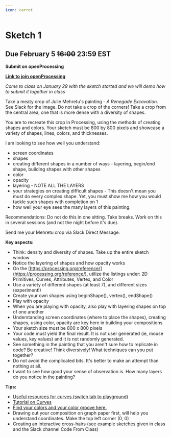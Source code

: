 ```yaml
---
icon: carrot
---
```


# Sketch 1

## **Due February 5&#x20;**~~**16:00**~~**&#x20;23:59 EST**



**Submit on openProcessing**

[**Link to join openProcessing**](https://openprocessing.org/join/21F0B7)



_Come to class on January 29 with the sketch started and we will demo how to submit it together in class_

Take a meaty crop of Julie Mehretu's painting - _A Renegade Excavation_. See Slack for the image. Do not take a crop of the corners! Take a crop from the central area, one that is more dense with a diversity of shapes.

You are to recreate this crop in Processing, using the methods of creating shapes and colors. Your sketch must be 800 by 800 pixels and showcase a variety of shapes, lines, colors, and thicknesses.

I am looking to see how well you understand:

* screen coordinates
* shapes
* creating different shapes in a number of ways - layering, begin/end shape, building shapes with other shapes
* color
* opacity
* layering - NOTE ALL THE LAYERS
* your strategies on creating difficult shapes - This doesn't mean you must do every complex shape. Yet, you must show me how you would tackle such shapes with completion on 1
* how well your eye sees the many layers of this painting.

Recommendations: Do not do this in one sitting. Take breaks. Work on this in several sessions (and not the night before it's due).

Send me your Mehretu crop via Slack Direct Message.

**Key aspects:**



* Think: density and diversity of shapes. Take up the entire sketch window
* Notice the layering of shapes and how opacity works
* On the [https://processing.org/reference/](https://processing.org/reference/), utilize the listings under: 2D Primitives, Curves, Attributes, Vertex, and Color
* Use a variety of different shapes (at least 7), and different sizes (experiment!)
* Create your own shapes using beginShape(), vertex(), endShape()
* Play with opacity
* When you are playing with opacity, also play with layering shapes on top of one another
* Understanding screen coordinates (where to place the shapes), creating shapes, using color, opacity are key here in building your compositions
* Your sketch size must be 800 x 800 pixels
* Your code must yield the final result. It is not user generated (ie, mouse values, key values) and it is not randomly generated.
* See something in the painting that you aren't sure how to replicate in code? Be creative! Think diversively! What techniques can you put together?
* Do not avoid the complicated bits. It's better to make an attempt than nothing at all.
* I want to see how good your sense of observation is. How many layers do you notice in the painting?

**Tips:**



* [Useful resources for curves (switch tab to playground)](http://yining1023.github.io/p5PlayGround/)
* [Tutorial on Curves](https://processing.org/tutorials/curves/)
* [Find your colors and your color groove here.](https://color.adobe.com/create/color-wheel)
* Drawing out your composition on graph paper first, will help you understand coordinates. Make the top left corner (0, 0)
* Creating an interactive cross-hairs (see example sketches given in class and the Slack channel Code From Class)
